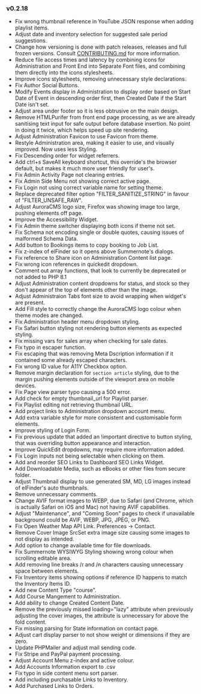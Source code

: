 ### v0.2.18
- Fix wrong thumbnail reference in YouTube JSON response when adding playlist items.
- Adjust date and inventory selection for suggested sale period suggestions.
- Change how versioning is done with patch releases, releases and full frozen versions. Consult [CONTRIBUTING.md](https://github.com/DiemenDesign/AuroraCMS/blob/master/CONTRIBUTING.md) for more information.
- Reduce file access times and latency by combining icons for Administration and Front End into Separate Font files, and combining them directly into the icons stylesheets.
- Improve icons stylesheets, removing unnecessary style declarations.
- Fix Author Social Buttons.
- Modify Events display in Administration to display order based on Start Date of Event in descending order first, then Created Date if the Start Date isn't set.
- Adjust area under footer so it is less obtrusive on the main design.
- Remove HTMLPurifer from front end page processing, as we are already sanitising text input for safe output before database insertion. No point in doing it twice, which helps speed up site rendering.
- Adjust Administration Favicon to use Favicon from theme.
- Restyle Administration area, making it easier to use, and visually improved. Now uses less Styling.
- Fix Descending order for widget referrers.
- Add ctrl+s SaveAll keyboard shortcut, this override's the browser default, but makes it much more user friendly for user's.
- Fix Admin Activity Page not clearing entries.
- Fix Admin Side Menu not showing correct active page.
- Fix Login not using correct variable name for setting theme.
- Replace deprecated filter option "FILTER_SANITIZE_STRING" in favour of "FILTER_UNSAFE_RAW".
- Adjust AuroraCMS logo size, Firefox was showing image too large, pushing elements off page.
- Improve the Accessibility Widget.
- Fix Admin theme switcher displaying both icons if theme not set.
- Fix Schema not encoding single or double quotes, causing issues of malformed Schema Data.
- Add button to Bookings items to copy booking to Job List.
- Fix z-index of elFinder so it opens above Summernote's dialogs.
- Fix reference to Share icon on Administration Content list page.
- Fix wrong icon references in quickedit dropdown.
- Comment out array functions, that look to currently be deprecated or not added to PHP 8.1
- Adjust Administration content dropdowns for status, and stock so they don't appear of the top of elements other than the image.
- Adjust Administraion Tabs font size to avoid wrapping when widget's are present.
- Add Fill style to correctly change the AuroraCMS logo colour when theme modes are changed.
- Fix Administration header menu dropdown styling.
- Fix Safari button styling not rendering button elements as expected styling.
- Fix missing vars for sales array when checking for sale dates.
- Fix typo in escaper function.
- Fix escaping that was removing Meta Dscription information if it contained some already escaped characters.
- Fix wrong ID value for A11Y Checkbox option.
- Remove margin declaration for `section article` styling, due to the margin pushing elements outside of the viewport area on mobile devices.
- Fix Page view parser typo causing a 500 error.
- Add check for empty thumbnail_url for Playlist parser.
- Fix Playlist editing not retrieving thumbnail URL.
- Add project links to Administration dropdown account menu.
- Add extra variable style for more consistent and customisable form elements.
- Improve styling of Login Form.
- Fix previous update that added an !important directive to button styling, that was overriding button appearance and interaction.
- Improve QuickEdit dropdowns, may require more information added.
- Fix Login inputs not being selectable when clicking on them.
- Add and reorder SEO Links to Dashboard SEO Links Widget.
- Add Downloadable Media, such as eBooks or other files from secure folder.
- Adjust Thumbnail display to use generated SM, MD, LG images instead of elFinder's auto thumbnails.
- Remove unnecessary comments.
- Change AVIF format images to WEBP, due to Safari (and Chrome, which is actually Safari on iOS and Mac) not having AVIF capabilities.
- Adjust "Maintenance", and "Coming Soon" pages to check if unavailable background could be AVIF, WEBP, JPG, JPEG, or PNG.
- Fix Open Weather Map API Link. Preferences -> Contact.
- Remove Cover Image SrcSet extra image size causing some images to not display as intended.
- Add option to change available time for file downloads.
- Fix Summernote WYSIWYG Styling showing wrong colour when scrolling editable area.
- Add removing line breaks /r and /n characters causing unnecessary space between elements.
- Fix Inventory items showing options if reference ID happens to match the Inventory Items ID.
- Add new Content Type "course".
- Add Course Mangement to Administration.
- Add ability to change Created Content Date.
- Remove the previously missed loading="lazy" attribute when previously adjusting the cover images, the attribute is unnecessary for above the fold content.
- Fix missing parsing for State information on contact page.
- Adjust cart display parser to not show weight or dimensions if they are zero.
- Update PHPMailer and adjust mail sending code.
- Fix Stripe and PayPal payment processing.
- Adjust Account Menu z-index and active colour.
- Add Accounts Information export to .csv
- Fix typo in side content menu sort parser.
- Add including purchasable Links to Inventory.
- Add Purchased Links to Orders.
